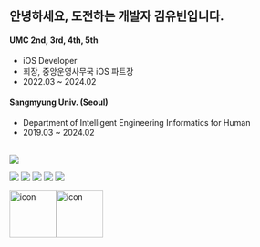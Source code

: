 ## 안녕하세요, 도전하는 개발자 김유빈입니다. 

#### UMC 2nd, 3rd, 4th, 5th
- iOS Developer
- 회장, 중앙운영사무국 iOS 파트장
- 2022.03 ~ 2024.02

#### Sangmyung Univ. (Seoul)
- Department of Intelligent Engineering Informatics for Human
- 2019.03 ~ 2024.02
  
</br>
<a href="https://velog.io/@ubeeni"><img src="http://img.shields.io/badge/velog-20C997?style=round-square&logo=Velog&logoColor=white&link=https://velog.io/@ubeeni"/></a> 

<img src="https://img.shields.io/badge/iOS-FFFFFF??style=round-square&logo=Apple&logoColor=black"> <img src="https://img.shields.io/badge/Swift-F05138?style=round-square&logo=Swift&logoColor=white"> <img src="https://img.shields.io/badge/Python-3766AB?style=round-square&logo=Python&logoColor=white"> <img src="https://img.shields.io/badge/GitHub-181717?style=round-square&logo=GitHub&logoColor=white"> <img src="https://img.shields.io/badge/Figma-F24E1E?style=round-square&logo=Figma&logoColor=white">

<div style="display: flex; align-items: flex-start;">
  <img src="https://techstack-generator.vercel.app/swift-icon.svg" alt="icon" width="82" height="82" />
  <img src="https://techstack-generator.vercel.app/github-icon.svg" alt="icon" width="82" height="82" />
</div>

</br>

<!-- 
#### Apple Developer Academy @POSTECH 3기
- iOS Developer
- 2024.03 - 2024.12

#### GDSC Sangmyung DevRel
- Operation Team
- 2023.10 ~

<img src="https://img.shields.io/badge/iOS-000000?style=round-square&logo=iOS&logoColor=white">
<img src="https://img.shields.io/badge/C-A8B9CC?style=round-square&logo=C&logoColor=white">
<img src="https://img.shields.io/badge/MySQL-4479A1?style=round-square&logo=MySQL&logoColor=white">

#### Project & Study
[[2020-2 상명대학교 상생플러스]](https://github.com/ubeeni/DATA_IS_FUTURE) 스타트업 가치를 분석해 투자 가능성을 알려주는 서비스

[[2021-1 상명대학교 상생플러스]](https://github.com/ubeeni/DBDBdeep) 학교 주변 음식점 쿠폰 앱

[[2021-1 심층학습 프로젝트]](https://github.com/ubeeni/sk_labs) Facial semantic segmentation 기술을 이용한 맞춤 키오스크 서비스

[[2021-2 자연어처리 프로젝트]](https://github.com/ubeeni/NLP_teamproject) NLP 기술을 이용한 실종자 찾기 서비스

[[2021-2 상명대학교 상생플러스]](https://github.com/ubeeni/we.borrow) 물품 대여 서비스를 기반으로 한 웹페이지

[[2022-1 UMC 동아리]](https://github.com/ubeeni/UMC-iOS) 인스타그램 클론 코딩 

[[2022-2 UMC 동아리]](https://github.com/ubeeni/iOS_A) iOS 스터디

[[2022-2 iOS 프로젝트]](https://github.com/ubeeni/Waither-FE) 나만의 기상비서, Waither

[[2023-1 휴먼지능정보종합설계 - 졸업 프로젝트]](https://github.com/SMUthie/SMUthie-FE) : 상명대에서 뭐 먹지?, 슴우디(SMUthie)

### 👑 Top Langs
>![ubeeni's Top Langs](https://github-readme-stats.vercel.app/api/top-langs/?username=ubeeni&layout=compact&theme=dracula)

### 💫 Stats 
>![Github Stats](https://github-readme-stats.vercel.app/api?username=ubeeni&layout=compact&theme=dracula)  

### 💬 Blog
> latest post
>
>[![Velog's GitHub stats](https://velog-readme-stats.vercel.app/api?name=ubeeni&color=dark)](https://velog.io/@ubeeni) -->
